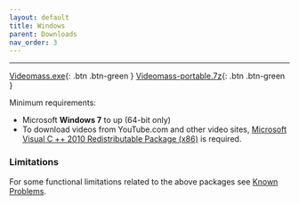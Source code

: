 ```yaml
---
layout: default
title: Windows
parent: Downloads
nav_order: 3
---
```


---
  
[Videomass.exe](https://github.com/jeanslack/Videomass/releases/download/v.3.4.3/Videomass-v3.4.3-x86_64-Setup.exe){: .btn .btn-green } 
[Videomass-portable.7z](https://github.com/jeanslack/Videomass/releases/download/v.3.4.3/Videomass-v3.4.3-x86_64-portable.7z){: .btn .btn-green }     

Minimum requirements:
- Microsoft **Windows 7** to up (64-bit only)
- To download videos from YouTube.com and other video sites, [Microsoft Visual C ++ 2010 Redistributable Package (x86)](https://www.microsoft.com/en-US/download/details.aspx?id=5555) 
is required.

### Limitations 
For some functional limitations related to the above packages see 
[Known Problems](https://jeanslack.github.io/Videomass/Known%20Problems/). 
